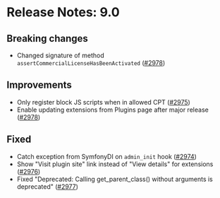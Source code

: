 # Release Notes: 9.0

## Breaking changes

- Changed signature of method `assertCommercialLicenseHasBeenActivated` ([#2978](https://github.com/GatoGraphQL/GatoGraphQL/pull/2978))

## Improvements

- Only register block JS scripts when in allowed CPT ([#2975](https://github.com/GatoGraphQL/GatoGraphQL/pull/2975))
- Enable updating extensions from Plugins page after major release ([#2978](https://github.com/GatoGraphQL/GatoGraphQL/pull/2978))

## Fixed

- Catch exception from SymfonyDI on `admin_init` hook ([#2974](https://github.com/GatoGraphQL/GatoGraphQL/pull/2974))
- Show "Visit plugin site" link instead of "View details" for extensions ([#2976](https://github.com/GatoGraphQL/GatoGraphQL/pull/2976))
- Fixed "Deprecated: Calling get_parent_class() without arguments is deprecated" ([#2977](https://github.com/GatoGraphQL/GatoGraphQL/pull/2977))

